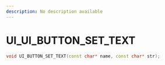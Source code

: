 ```yaml
---
description: No description available 
---
```


# UI\_UI_BUTTON_SET_TEXT

```cpp
void UI_BUTTON_SET_TEXT(const char* name, const char* str);
```